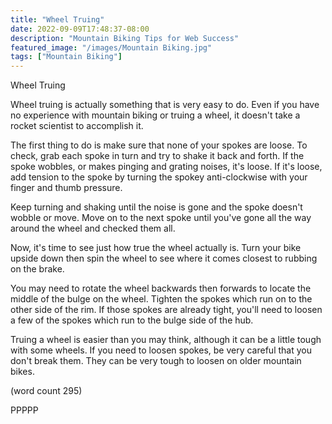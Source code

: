 ```yaml
---
title: "Wheel Truing"
date: 2022-09-09T17:48:37-08:00
description: "Mountain Biking Tips for Web Success"
featured_image: "/images/Mountain Biking.jpg"
tags: ["Mountain Biking"]
---
```


Wheel Truing

Wheel truing is actually something that is very easy
to do.  Even if you have no experience with mountain
biking or truing a wheel, it doesn't take a rocket
scientist to accomplish it.

The first thing to do is make sure that none of your
spokes are loose.  To check, grab each spoke in turn
and try to shake it back and forth.  If the spoke 
wobbles, or makes pinging and grating noises, it's
loose.  If it's loose, add tension to the spoke by
turning the spokey anti-clockwise with your finger
and thumb pressure.

Keep turning and shaking until the noise is gone
and the spoke doesn't wobble or move.  Move on to
the next spoke until you've gone all the way around
the wheel and checked them all.

Now, it's time to see just how true the wheel actually
is.  Turn your bike upside down then spin the wheel
to see where it comes closest to rubbing on the
brake.  

You may need to rotate the wheel backwards then
forwards to locate the middle of the bulge on the
wheel.  Tighten the spokes which run on to the
other side of the rim.  If those spokes are already
tight, you'll need to loosen a few of the spokes 
which run to the bulge side of the hub.  

Truing a wheel is easier than you may think, although
it can be a little tough with some wheels.  If 
you need to loosen spokes, be very careful that 
you don't break them.  They can be very tough
to loosen on older mountain bikes.

(word count 295)

PPPPP
